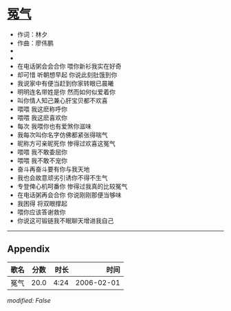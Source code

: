 # [冤气](https://music.163.com/song?id=66059)

* 作词：林夕
* 作曲：廖伟鹏
*
*
* 在电话粥会会合你  喂你新衫我实在好奇
* 却可惜  听朝想早起  你说此刻肚饿到你
* 我说家中有便当赶到你家转眼已晨曦
* 明明连名带姓是你  然而如何似爱着你
* 叫你情人知己兼心肝宝贝都不欢喜
* 喂喂  我这麽称呼你
* 喂喂  我这麽喜欢你
* 每次  我喂你也有爱煞你滋味
* 我每次叫你名字仿佛都紧张得喘气
* 昵称方可亲昵死你  惨得过欢喜这冤气
* 喂喂  我不敢委屈你
* 喂喂  我不敢不宠你
* 奋斗再奋斗要有你与我天地
* 我也会故意顽劣引诱你不得不生气
* 专登俾心机呵番你 惨得过我真的比较冤气
* 在电话粥再会合你 你说刚刚那便当够味
* 我困得  将双眼撑起
* 喂你应该答谢救你
* 你说这可锻链我不眠聊天增进我自己


---

## Appendix

|歌名|分数|时长|时间|
|:---|:---:|---:|---:|
|冤气|20.0|4:24|2006-02-01

*modified: False*